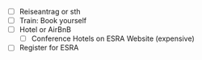- [ ] Reiseantrag or sth
- [ ] Train: Book yourself
- [ ] Hotel or AirBnB
	- [ ] Conference Hotels on ESRA Website (expensive)
- [ ] Register for ESRA